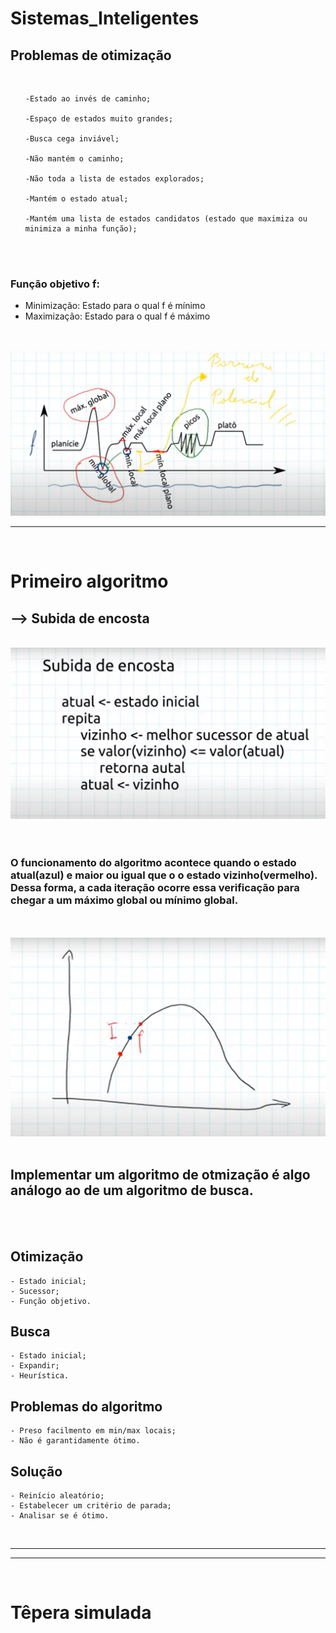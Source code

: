 # Sistemas_Inteligentes


<h2>Problemas de otimização</h2>

<br>

<ul>

    -Estado ao invés de caminho; 

    -Espaço de estados muito grandes;

    -Busca cega inviável;

    -Não mantém o caminho;

    -Não toda a lista de estados explorados;

    -Mantém o estado atual;

    -Mantém uma lista de estados candidatos (estado que maximiza ou minimiza a minha função);

</ul>

<br>
<br>

### Função objetivo f:
<ul>
    <li>
    Minimização:
        Estado para o qual f é mínimo
    </li>
    <li>
    Maximização:
        Estado para o qual f é máximo
    </li>
</ul>

<br>
<br>

<img src="imagens/max_min.png">

<hr>
<br>

<h1>Primeiro algoritmo</h1>

<h2>--> Subida de encosta</h2>
<br>
<img src="imagens/encosta.png">

<br>
<br>
<br>

### O funcionamento do algoritmo acontece quando o estado atual(azul) e maior ou igual que o o estado vizinho(vermelho). Dessa forma, a cada iteração ocorre essa verificação para chegar a um máximo global ou mínimo global.
<br>
<br>
<img src="imagens/grafico.png">


<br>
<br>

## Implementar um algoritmo de otmização é algo análogo ao de um algoritmo de busca.

<br>
<br>

## Otimização
    - Estado inicial;
    - Sucessor;
    - Função objetivo.



## Busca
    - Estado inicial;
    - Expandir;
    - Heurística.


## Problemas do algoritmo
    - Preso facilmento em min/max locais;
    - Não é garantidamente ótimo.

## Solução 
    - Reinício aleatório;
    - Estabelecer um critério de parada;
    - Analisar se é ótimo.


<br>
<hr>
<hr>

<br>

<h1>Têpera simulada</h1>